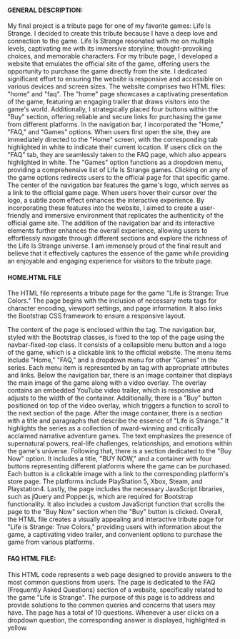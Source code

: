 #### GENERAL DESCRIPTION:
My final project is a tribute page for one of my favorite games: Life Is Strange.
I decided to create this tribute because I have a deep love and connection to the game.
Life Is Strange resonated with me on multiple levels, captivating me with its immersive storyline, thought-provoking choices, and memorable characters.
For my tribute page, I developed a website that emulates the official site of the game, offering users the opportunity to purchase the game directly from the site.
I dedicated significant effort to ensuring the website is responsive and accessible on various devices and screen sizes.
The website comprises two HTML files: "home" and "faq".
The "home" page showcases a captivating presentation of the game, featuring an engaging trailer that draws visitors into the game's world.
Additionally, I strategically placed four buttons within the "Buy" section, offering reliable and secure links for purchasing the game from different platforms.
In the navigation bar, I incorporated the "Home," "FAQ," and "Games" options. When users first open the site, they are immediately directed to the "Home" screen, with the corresponding tab highlighted in white to indicate their current location.
If users click on the "FAQ" tab, they are seamlessly taken to the FAQ page, which also appears highlighted in white.
The "Games" option functions as a dropdown menu, providing a comprehensive list of Life Is Strange games.
Clicking on any of the game options redirects users to the official page for that specific game.
The center of the navigation bar features the game's logo, which serves as a link to the official game page.
When users hover their cursor over the logo, a subtle zoom effect enhances the interactive experience.
By incorporating these features into the website, I aimed to create a user-friendly and immersive environment that replicates the authenticity of the
official game site.
The addition of the navigation bar and its interactive elements further enhances the overall experience, allowing users to effortlessly navigate
through different sections and explore the richness of the Life Is Strange universe.
I am immensely proud of the final result and believe that it effectively captures the essence of the game while providing an enjoyable and engaging
experience for visitors to the tribute page.

#### HOME.HTML FILE

The HTML file represents a tribute page for the game "Life is Strange: True Colors." The page begins with the inclusion of necessary meta tags for
character encoding, viewport settings, and page information. It also links the Bootstrap CSS framework to ensure a responsive layout.

The content of the page is enclosed within the <body> tag. The navigation bar, styled with the Bootstrap classes, is fixed to the top of the page using
the navbar-fixed-top class. It consists of a collapsible menu button and a logo of the game, which is a clickable link to the official website. The
menu items include "Home," "FAQ," and a dropdown menu for other "Games" in the series. Each menu item is represented by an <a> tag with appropriate
attributes and links.
Below the navigation bar, there is an image container that displays the main image of the game along with a video overlay. The overlay contains an
embedded YouTube video trailer, which is responsive and adjusts to the width of the container. Additionally, there is a "Buy" button positioned on top
of the video overlay, which triggers a function to scroll to the next section of the page.
After the image container, there is a section with a title and paragraphs that describe the essence of "Life is Strange." It highlights the series as a
collection of award-winning and critically acclaimed narrative adventure games. The text emphasizes the presence of supernatural powers, real-life
challenges, relationships, and emotions within the game's universe.
Following that, there is a section dedicated to the "Buy Now" option. It includes a title, "BUY NOW," and a container with four buttons representing
different platforms where the game can be purchased. Each button is a clickable image with a link to the corresponding platform's store page. The
platforms include PlayStation 5, Xbox, Steam, and Playstation4.
Lastly, the page includes the necessary JavaScript libraries, such as jQuery and Popper.js, which are required for Bootstrap functionality. It also
includes a custom JavaScript function that scrolls the page to the "Buy Now" section when the "Buy" button is clicked.
Overall, the HTML file creates a visually appealing and interactive tribute page for "Life is Strange: True Colors," providing users with information
about the game, a captivating video trailer, and convenient options to purchase the game from various platforms.


#### FAQ HTML FILE:

This HTML code represents a web page designed to provide answers to the most common questions from users. The page is dedicated to the FAQ (Frequently
Asked Questions) section of a website, specifically related to the game "Life is Strange". The purpose of this page is to address and provide solutions
to the common queries and concerns that users may have.
The page has a total of 10 questions. Whenever a user clicks on a dropdown question, the corresponding answer is displayed, highlighted in yellow.
